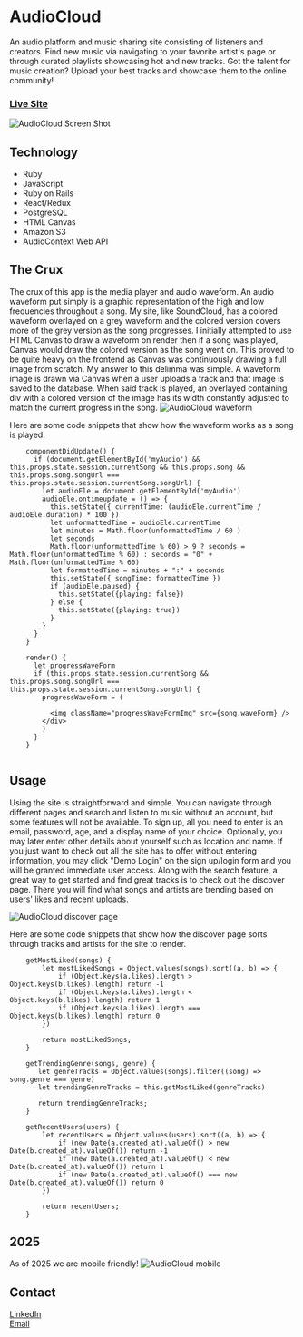 # AudioCloud

An audio platform and music sharing site consisting of listeners and creators. Find new music via navigating to your favorite artist's page or through curated playlists showcasing hot and new tracks. Got the talent for music creation? Upload your best tracks and showcase them to the online community!

### [Live Site](https://audiocloudapp-7c30720446d4.herokuapp.com/)
![AudioCloud Screen Shot](https://github.com/Dapper-Dan/AudioCloud/blob/master/app/assets/images/WikiScreenShot1.png)
## Technology
- Ruby
- JavaScript
- Ruby on Rails
- React/Redux
- PostgreSQL
- HTML Canvas
- Amazon S3
- AudioContext Web API

## The Crux
The crux of this app is the media player and audio waveform. An audio waveform put simply is a graphic representation of the high and low frequencies throughout a song. My site, like SoundCloud, has a colored waveform overlayed on a grey waveform and the colored version covers more of the grey version as the song progresses. I initially attempted to use HTML Canvas to draw a waveform on render then if a song was played, Canvas would draw the colored version as the song went on. This proved to be quite heavy on the frontend as Canvas was continuously drawing a full image from scratch. My answer to this delimma was simple. A waveform image is drawn via Canvas when a user uploads a track and that image is saved to the database. When said track is played, an overlayed containing div with a colored version of the image has its width constantly adjusted to match the current progress in the song.
![AudioCloud waveform](https://github.com/Dapper-Dan/AudioCloud/blob/master/app/assets/images/wikiScreenShot2.png)

Here are some code snippets that show how the waveform works as a song is played.
```
    componentDidUpdate() {
      if (document.getElementById('myAudio') && this.props.state.session.currentSong && this.props.song && this.props.song.songUrl === this.props.state.session.currentSong.songUrl) { 
        let audioEle = document.getElementById('myAudio')
        audioEle.ontimeupdate = () => {
          this.setState({ currentTime: (audioEle.currentTime / audioEle.duration) * 100 })
          let unformattedTime = audioEle.currentTime
          let minutes = Math.floor(unformattedTime / 60 )
          let seconds 
          Math.floor(unformattedTime % 60) > 9 ? seconds = Math.floor(unformattedTime % 60) : seconds = "0" + Math.floor(unformattedTime % 60)
          let formattedTime = minutes + ":" + seconds
          this.setState({ songTime: formattedTime })
          if (audioEle.paused) {
            this.setState({playing: false})
          } else {
            this.setState({playing: true})
          }
        }
      }
    }
    
    render() {
      let progressWaveForm
      if (this.props.state.session.currentSong && this.props.song.songUrl === this.props.state.session.currentSong.songUrl) {
        progressWaveForm = (
        
          <img className="progressWaveFormImg" src={song.waveForm} />
        </div>
        )
      }
    }
    
  ```
## Usage
Using the site is straightforward and simple. You can navigate through different pages and search and listen to music without an account, but some features will not be available. To sign up, all you need to enter is an email, password, age, and a display name of your choice. Optionally, you may later enter other details about yourself such as location and name. If you just want to check out all the site has to offer without entering information, you may click "Demo Login" on the sign up/login form and you will be granted immediate user access. Along with the search feature, a great way to get started and find great tracks is to check out the discover page. There you will find what songs and artists are trending based on users' likes and recent uploads.

![AudioCloud discover page](https://github.com/Dapper-Dan/AudioCloud/blob/master/app/assets/images/WikiScreenShot3.png)

Here are some code snippets that show how the discover page sorts through tracks and artists for the site to render.
```
    getMostLiked(songs) {
        let mostLikedSongs = Object.values(songs).sort((a, b) => {
            if (Object.keys(a.likes).length > Object.keys(b.likes).length) return -1
            if (Object.keys(a.likes).length < Object.keys(b.likes).length) return 1
            if (Object.keys(a.likes).length === Object.keys(b.likes).length) return 0
        })  

        return mostLikedSongs;
    }

    getTrendingGenre(songs, genre) {
       let genreTracks = Object.values(songs).filter((song) => song.genre === genre)
       let trendingGenreTracks = this.getMostLiked(genreTracks)

       return trendingGenreTracks;
    }

    getRecentUsers(users) {
        let recentUsers = Object.values(users).sort((a, b) => {
            if (new Date(a.created_at).valueOf() > new Date(b.created_at).valueOf()) return -1
            if (new Date(a.created_at).valueOf() < new Date(b.created_at).valueOf()) return 1
            if (new Date(a.created_at).valueOf() === new Date(b.created_at).valueOf()) return 0
        })

        return recentUsers;
    }
```

## 2025

As of 2025 we are mobile friendly!
![AudioCloud mobile](https://github.com/Dapper-Dan/AudioCloud/blob/master/app/assets/images/mobileCap.jpeg)

## Contact
[LinkedIn](https://www.linkedin.com/in/daniel-r-lancaster/)
<br>
[Email](mailto:daniel.ray.lancaster@gmail.com)
